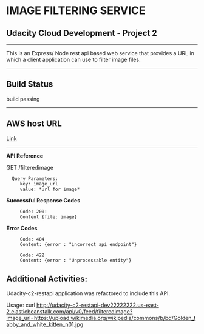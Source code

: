 
# IMAGE FILTERING SERVICE

## Udacity Cloud Development - Project 2 

---

This is an Express/ Node rest api based web service that provides a URL in which a client application can use to filter image files.

---

## Build Status
build passing

---

## AWS host URL
[Link](http://image-filter-0-0-1.us-east-2.elasticbeanstalk.com/)

---

**API Reference**

   GET /filteredimage

      Query Parameters:
         key: image_url
         value: *url for image*

**Successful Response Codes**

         Code: 200: 
         Content {file: image}



**Error Codes**

         Code: 404 
         Content: {error : "incorrect api endpoint"}

         Code: 422
         Content: {error : "Unprocessable entity"}


## Additional Activities:

Udacity-c2-restapi application was refactored to include this API. 

Usage: curl http://udacity-c2-restapi-dev22222222.us-east-2.elasticbeanstalk.com/api/v0/feed/filteredimage?image_url=https://upload.wikimedia.org/wikipedia/commons/b/bd/Golden_tabby_and_white_kitten_n01.jpg










